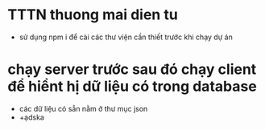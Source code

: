 # TTTN thuong mai dien tu
  - sử dụng npm i để cài các thư viện cần thiết trước khi chạy dự án
# chạy server trước sau đó chạy client để hiểnt hị dữ liệu có trong database
  - các dữ liệu có sẵn nằm ở thư mục json
  - +ạdska
